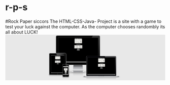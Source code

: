 # r-p-s
#Rock Paper siccors
The HTML-CSS-Java- Project is a site with a game to test your luck against the computer.
As the computer chooses randombly its all about LUCK!
![Responsive Mockup](https://github.com/EddibN/r-p-s/blob/main/assets/screen.png) 
